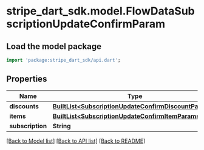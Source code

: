 # stripe_dart_sdk.model.FlowDataSubscriptionUpdateConfirmParam

## Load the model package
```dart
import 'package:stripe_dart_sdk/api.dart';
```

## Properties
Name | Type | Description | Notes
------------ | ------------- | ------------- | -------------
**discounts** | [**BuiltList&lt;SubscriptionUpdateConfirmDiscountParams&gt;**](SubscriptionUpdateConfirmDiscountParams.md) |  | [optional] 
**items** | [**BuiltList&lt;SubscriptionUpdateConfirmItemParams&gt;**](SubscriptionUpdateConfirmItemParams.md) |  | 
**subscription** | **String** |  | 

[[Back to Model list]](../README.md#documentation-for-models) [[Back to API list]](../README.md#documentation-for-api-endpoints) [[Back to README]](../README.md)


